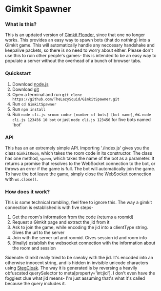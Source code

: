 # Gimkit Spawner

### What is this?

This is an updated version of [Gimkit Flooder](https://github.com/seanv999/gimkit-flooder.js/), since that one no longer works. This provides an easy way to spawn bots (that do nothing) into a Gimkit game. This will automatically handle any neccesary handshake and keepalive packets, so there is no need to worry about either. Please don't use this to ruin other people's games- this is intended to be an easy way to populate a server without the overhead of a bunch of browser tabs.

### Quickstart

1. Download [node.js](https://nodejs.org/en/download/)
2. Download [git](https://git-scm.com/downloads)
3. Open a terminal and run `git clone https://github.com/TheLazySquid/GimkitSpawner.git`
4. Run `cd GimkitSpawner`
5. Run `npm install`
6. Run `node cli.js <room code> [number of bots] [bot name]`, ex. `node cli.js 123456 10 bot` or just `node cli.js 123456` for five bots named 'bot'

### API

This has an an extremely simple API. Importing './index.js' gives you the class `GimkitRoom`, which takes the room code in its constructor. The class has one method, `spawn`, which takes the name of the bot as a parameter. It returns a promise that resolves to the WebSocket connection to the bot, or throws an error if the game is full. The bot will automatically join the game. To have the bot leave the game, simply close the WebSocket connection with `ws.close()`.

### How does it work?

This is some technical rambling, feel free to ignore this. The way a gimkit connection is established is with five steps-
1. Get the room's information from the code (returns a roomid)
2. Request a Gimkit page and extract the jid from it
3. Ask to join the game, while encoding the jid into a clientType string. Gives the url to the server
4. Join with the server url and roomid. Gives session id and room info
5. (finally) establish the websocket connection with the information about the room and session

Sidenote: Gimkit really tried to be sneaky with the jid. It's encoded into an otherwise innocent string, and is hidden in invisible unicode characters using [StegCloak](https://github.com/KuroLabs/stegcloak). The way it is generated is by reversing a heavily obfuscated querySelector to meta[property='int:jid']. I don't even have the foggiest clue what jid means- I'm just assuming that's what it's called because the query includes it.